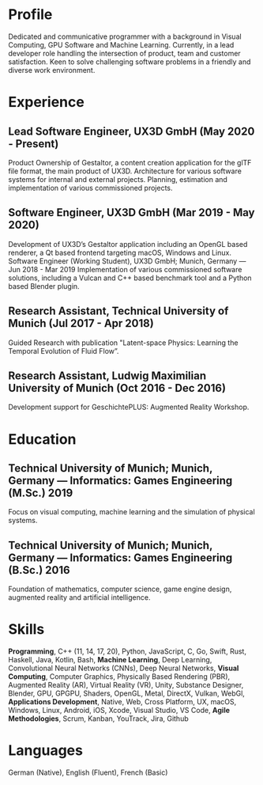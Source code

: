 
# Profile
Dedicated and communicative programmer with a background in Visual Computing, GPU Software and Machine Learning. Currently, in a lead developer role handling the intersection of product, team and customer satisfaction. Keen to solve challenging software problems in a friendly and diverse work environment.

# Experience
## Lead Software Engineer, UX3D GmbH (May 2020 - Present)
Product Ownership of Gestaltor, a content creation application for the glTF file format, the main product of UX3D.
Architecture for various software systems for internal and external projects.
Planning, estimation and implementation of various commissioned projects.
## Software Engineer, UX3D GmbH (Mar 2019 - May 2020)
Development of UX3D’s Gestaltor application including an OpenGL based renderer, a Qt based frontend targeting macOS, Windows and Linux.
Software Engineer (Working Student), UX3D GmbH; Munich, Germany — Jun 2018 - Mar 2019
Implementation of various commissioned software solutions, including a Vulcan and C++ based benchmark tool and a Python based Blender plugin.
## Research Assistant, Technical University of Munich (Jul 2017 - Apr 2018)
Guided Research with publication "Latent-space Physics: Learning the Temporal Evolution of Fluid Flow”.
## Research Assistant, Ludwig Maximilian University of Munich (Oct 2016 - Dec 2016)
Development support for GeschichtePLUS: Augmented Reality Workshop.

# Education
## Technical University of Munich; Munich, Germany — Informatics: Games Engineering (M.Sc.) 2019
Focus on visual computing, machine learning and the simulation of physical systems.
## Technical University of Munich; Munich, Germany — Informatics: Games Engineering (B.Sc.) 2016
Foundation of mathematics, computer science, game engine design, augmented reality and artificial intelligence.

# Skills
**Programming**, C++ (11, 14, 17, 20), Python, JavaScript, C, Go, Swift, Rust, Haskell, Java, Kotlin, Bash, **Machine Learning**, Deep Learning, Convolutional Neural Networks (CNNs), Deep Neural Networks, **Visual Computing**, Computer Graphics, Physically Based Rendering (PBR), Augmented Reality (AR), Virtual Reality (VR), Unity, Substance Designer, Blender, GPU, GPGPU, Shaders, OpenGL, Metal, DirectX, Vulkan, WebGl, **Applications Development**, Native, Web, Cross Platform, UX, macOS, Windows, Linux, Android, iOS, Xcode, Visual Studio, VS Code, **Agile Methodologies**, Scrum, Kanban, YouTrack, Jira, Github

# Languages
German (Native), English (Fluent), French (Basic)
